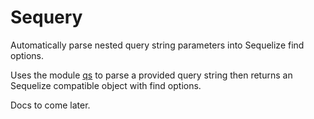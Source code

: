 # Sequery

Automatically parse nested query string parameters into Sequelize find options.

Uses the module [qs](https://www.npmjs.com/package/qs) to parse a provided query string then returns an Sequelize compatible object with find options.

Docs to come later.
